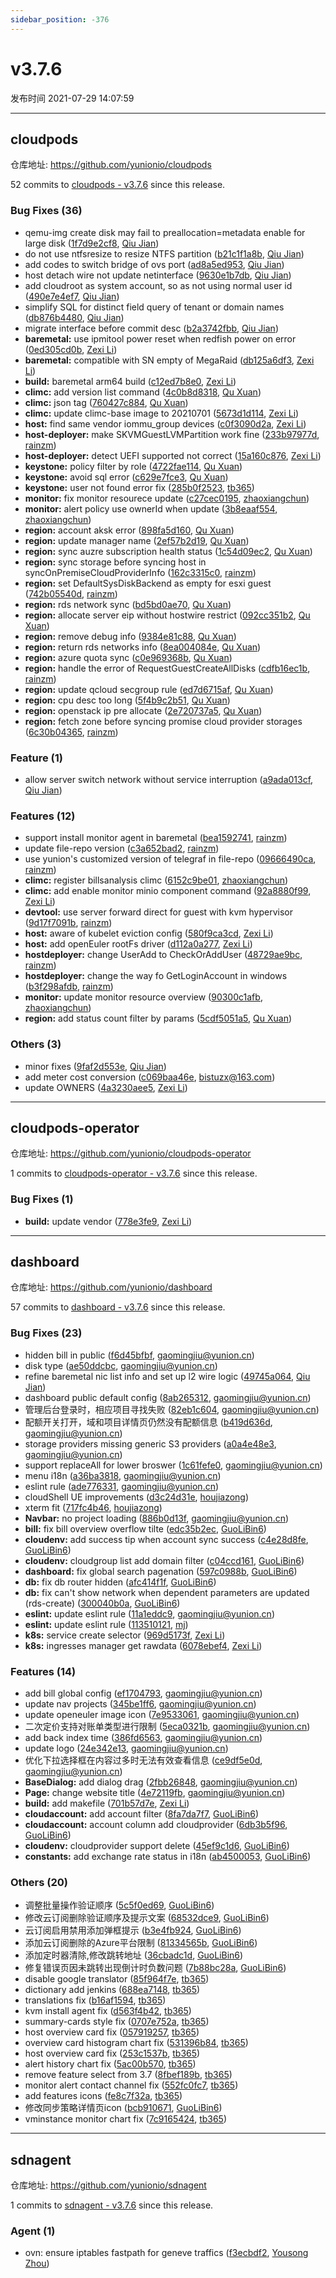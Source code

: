 ```yaml
---
sidebar_position: -376
---
```


# v3.7.6

发布时间 2021-07-29 14:07:59

-----

## cloudpods

仓库地址: https://github.com/yunionio/cloudpods

52 commits to [cloudpods - v3.7.6] since this release.

### Bug Fixes (36)
- qemu-img create disk may fail to preallocation=metadata enable for large disk ([1f7d9e2cf8](https://github.com/yunionio/cloudpods/commit/1f7d9e2cf856be24b76401fd5a64f6e9fb282e05), [Qiu Jian](mailto:qiujian@yunionyun.com))
- do not use ntfsresize to resize NTFS partition ([b21c1f1a8b](https://github.com/yunionio/cloudpods/commit/b21c1f1a8b78f32929e1f9f6305b1db646e8fe74), [Qiu Jian](mailto:qiujian@yunionyun.com))
- add codes to switch bridge of ovs port ([ad8a5ed953](https://github.com/yunionio/cloudpods/commit/ad8a5ed953080eac2839357a7a2c5b2bf960bdd2), [Qiu Jian](mailto:qiujian@yunionyun.com))
- host detach wire not update netinterface ([9630e1b7db](https://github.com/yunionio/cloudpods/commit/9630e1b7db42a26016846cf3d90106217323a4f8), [Qiu Jian](mailto:qiujian@yunionyun.com))
- add cloudroot as system account, so as not using normal user id ([490e7e4ef7](https://github.com/yunionio/cloudpods/commit/490e7e4ef737cdd4ec4260642688cbef879122f1), [Qiu Jian](mailto:qiujian@yunionyun.com))
- simplify SQL for distinct field query of tenant or domain names ([db876b4480](https://github.com/yunionio/cloudpods/commit/db876b44807e485e29fd072a8f3ecd7fca92085f), [Qiu Jian](mailto:qiujian@yunionyun.com))
- migrate interface before commit desc ([b2a3742fbb](https://github.com/yunionio/cloudpods/commit/b2a3742fbbe3b1ba024c9aec4a5682bb468e1a29), [Qiu Jian](mailto:qiujian@yunionyun.com))
- **baremetal:** use ipmitool power reset when redfish power on error ([0ed305cd0b](https://github.com/yunionio/cloudpods/commit/0ed305cd0ba7b0c5ba4b733d7997180a1f7a3779), [Zexi Li](mailto:zexi.li@icloud.com))
- **baremetal:** compatible with SN empty of MegaRaid ([db125a6df3](https://github.com/yunionio/cloudpods/commit/db125a6df3287cde54cc3256ada2b8a2c2de2878), [Zexi Li](mailto:zexi.li@icloud.com))
- **build:** baremetal arm64 build ([c12ed7b8e0](https://github.com/yunionio/cloudpods/commit/c12ed7b8e05f3b414f6a042397ac03b49286faec), [Zexi Li](mailto:zexi.li@icloud.com))
- **climc:** add version list command ([4c0b8d8318](https://github.com/yunionio/cloudpods/commit/4c0b8d83183aec1742b57eef9921c5ba3d61511f), [Qu Xuan](mailto:quxuan@yunionyun.com))
- **climc:** json tag ([760427c884](https://github.com/yunionio/cloudpods/commit/760427c88414d001b9957e2af7b1bca74c30661d), [Qu Xuan](mailto:quxuan@yunionyun.com))
- **climc:** update climc-base image to 20210701 ([5673d1d114](https://github.com/yunionio/cloudpods/commit/5673d1d114b0b3c07eb6027195bef14fa71fa1e3), [Zexi Li](mailto:zexi.li@qq.com))
- **host:** find same vendor iommu_group devices ([c0f3090d2a](https://github.com/yunionio/cloudpods/commit/c0f3090d2af9c642e02094766c3b2a973c8fe653), [Zexi Li](mailto:zexi.li@icloud.com))
- **host-deployer:** make SKVMGuestLVMPartition work fine ([233b97977d](https://github.com/yunionio/cloudpods/commit/233b97977df545a5bdb259d5c89741159569dbd4), [rainzm](mailto:mjoycarry@gmail.com))
- **host-deployer:** detect UEFI supported not correct ([15a160c876](https://github.com/yunionio/cloudpods/commit/15a160c876298153bd80c7c412308b83221de41c), [Zexi Li](mailto:zexi.li@icloud.com))
- **keystone:** policy filter by role ([4722fae114](https://github.com/yunionio/cloudpods/commit/4722fae114348fce31c8a48a86e77394786f2386), [Qu Xuan](mailto:quxuan@yunionyun.com))
- **keystone:** avoid sql error ([c629e7fce3](https://github.com/yunionio/cloudpods/commit/c629e7fce3bad22f7ee47ef5950b520a44311e40), [Qu Xuan](mailto:quxuan@yunionyun.com))
- **keystone:** user not found error fix ([285b0f2523](https://github.com/yunionio/cloudpods/commit/285b0f2523f736f3729b0c5b166bb317418acd72), [tb365](mailto:tangbin@yunion.cn))
- **monitor:** fix monitor resourece update ([c27cec0195](https://github.com/yunionio/cloudpods/commit/c27cec0195043582ae139f17dddb816f6cb6763c), [zhaoxiangchun](mailto:1422928955@qq.com))
- **monitor:** alert policy use ownerId when update ([3b8eaaf554](https://github.com/yunionio/cloudpods/commit/3b8eaaf554292e19655274b97fdc994cf25232f4), [zhaoxiangchun](mailto:1422928955@qq.com))
- **region:** account aksk error ([898fa5d160](https://github.com/yunionio/cloudpods/commit/898fa5d160493a5adaeadd55f32d96952504726d), [Qu Xuan](mailto:quxuan@yunionyun.com))
- **region:** update manager name ([2ef57b2d19](https://github.com/yunionio/cloudpods/commit/2ef57b2d196e5bde1fdef6ab40d5d938cbca23f8), [Qu Xuan](mailto:quxuan@yunionyun.com))
- **region:** sync auzre subscription health status ([1c54d09ec2](https://github.com/yunionio/cloudpods/commit/1c54d09ec23722e21f6b8902c3736bee6aeeafba), [Qu Xuan](mailto:quxuan@yunionyun.com))
- **region:** sync storage before syncing host in syncOnPremiseCloudProviderInfo ([162c3315c0](https://github.com/yunionio/cloudpods/commit/162c3315c0f3520d369614a8eb88018dba6e4232), [rainzm](mailto:mjoycarry@gmail.com))
- **region:** set DefaultSysDiskBackend as empty for esxi guest ([742b05540d](https://github.com/yunionio/cloudpods/commit/742b05540d9236a44c55f57a4f23a2d05c14e547), [rainzm](mailto:mjoycarry@gmail.com))
- **region:** rds network sync ([bd5bd0ae70](https://github.com/yunionio/cloudpods/commit/bd5bd0ae7050b0f9145c04a0d279b583908e1ccd), [Qu Xuan](mailto:quxuan@yunionyun.com))
- **region:** allocate server eip without hostwire restrict ([092cc351b2](https://github.com/yunionio/cloudpods/commit/092cc351b2f0eb3995abc951e932e06cc9d783f7), [Qu Xuan](mailto:quxuan@yunionyun.com))
- **region:** remove debug info ([9384e81c88](https://github.com/yunionio/cloudpods/commit/9384e81c888c24f27e39e98bedd091030d8d40b7), [Qu Xuan](mailto:quxuan@yunionyun.com))
- **region:** return rds networks info ([8ea004084e](https://github.com/yunionio/cloudpods/commit/8ea004084e549fca9414f70dec14ccb8d3885a4a), [Qu Xuan](mailto:quxuan@yunionyun.com))
- **region:** azure quota sync ([c0e969368b](https://github.com/yunionio/cloudpods/commit/c0e969368b966d2f830ec1b3564a35db7adb252c), [Qu Xuan](mailto:quxuan@yunionyun.com))
- **region:** handle the error of RequestGuestCreateAllDisks ([cdfb16ec1b](https://github.com/yunionio/cloudpods/commit/cdfb16ec1bc0066138e97be1b7774ab633000efd), [rainzm](mailto:mjoycarry@gmail.com))
- **region:** update qcloud secgroup rule ([ed7d6715af](https://github.com/yunionio/cloudpods/commit/ed7d6715af86e9e760a8c7781a048074f7f143fa), [Qu Xuan](mailto:quxuan@yunionyun.com))
- **region:** cpu desc too long ([5f4b9c2b51](https://github.com/yunionio/cloudpods/commit/5f4b9c2b515d0a251d26dc886c3086f2cd2670d0), [Qu Xuan](mailto:quxuan@yunionyun.com))
- **region:** openstack ip pre allocate ([2e720737a5](https://github.com/yunionio/cloudpods/commit/2e720737a5a67e94abe84ec7f43d4e6a2c5fabe1), [Qu Xuan](mailto:quxuan@yunionyun.com))
- **region:** fetch zone before syncing promise cloud provider storages ([6c30b04365](https://github.com/yunionio/cloudpods/commit/6c30b0436503334a5e03030dd471bbf07dbf6465), [rainzm](mailto:mjoycarry@gmail.com))

### Feature (1)
- allow server switch network without service interruption ([a9ada013cf](https://github.com/yunionio/cloudpods/commit/a9ada013cfbcf2c0df2f14672104f05eb04625d7), [Qiu Jian](mailto:qiujian@yunionyun.com))

### Features (12)
- support install monitor agent in baremetal ([bea1592741](https://github.com/yunionio/cloudpods/commit/bea1592741067711a2af83cef9940fb5ce2fe533), [rainzm](mailto:mjoycarry@gmail.com))
- update file-repo version ([c3a652bad2](https://github.com/yunionio/cloudpods/commit/c3a652bad23741e9b04a68679aeed9f96363f49f), [rainzm](mailto:mjoycarry@gmail.com))
- use yunion's customized version of telegraf in file-repo ([09666490ca](https://github.com/yunionio/cloudpods/commit/09666490ca06d1d4b13f487f23b8951552557ff6), [rainzm](mailto:mjoycarry@gmail.com))
- **climc:** register billsanalysis climc ([6152c9be01](https://github.com/yunionio/cloudpods/commit/6152c9be01feccc2422da927937fa9729addee59), [zhaoxiangchun](mailto:1422928955@qq.com))
- **climc:** add enable monitor minio component command ([92a8880f99](https://github.com/yunionio/cloudpods/commit/92a8880f99cc6db97ca5d1373933cf129016754a), [Zexi Li](mailto:zexi.li@icloud.com))
- **devtool:** use server forward direct for guest with kvm hypervisor ([9d17f7091b](https://github.com/yunionio/cloudpods/commit/9d17f7091b5ac2e48bc157a9c760425bb92dbe5f), [rainzm](mailto:mjoycarry@gmail.com))
- **host:** aware of kubelet eviction config ([580f9ca3cd](https://github.com/yunionio/cloudpods/commit/580f9ca3cd06332c61cf3520e68f9a0c81187af0), [Zexi Li](mailto:zexi.li@qq.com))
- **host:** add openEuler rootFs driver ([d112a0a277](https://github.com/yunionio/cloudpods/commit/d112a0a277b7bcab68687e2820f28413b4c3371f), [Zexi Li](mailto:zexi.li@icloud.com))
- **hostdeployer:** change UserAdd to CheckOrAddUser ([48729ae9bc](https://github.com/yunionio/cloudpods/commit/48729ae9bc143887118cb6f343a57e2f5ae835c8), [rainzm](mailto:mjoycarry@gmail.com))
- **hostdeployer:** change the way fo GetLoginAccount in windows ([b3f298afdb](https://github.com/yunionio/cloudpods/commit/b3f298afdbd8d25e8b40b5459e5f404394950081), [rainzm](mailto:mjoycarry@gmail.com))
- **monitor:** update monitor resource overview ([90300c1afb](https://github.com/yunionio/cloudpods/commit/90300c1afb27295ac700006fdc8760233d91223e), [zhaoxiangchun](mailto:1422928955@qq.com))
- **region:** add status count filter by params ([5cdf5051a5](https://github.com/yunionio/cloudpods/commit/5cdf5051a567011d6b6978a6b95b686064a9d218), [Qu Xuan](mailto:quxuan@yunionyun.com))

### Others (3)
- minor fixes ([9faf2d553e](https://github.com/yunionio/cloudpods/commit/9faf2d553e8264c5e9f9950e1765dbc021944592), [Qiu Jian](mailto:qiujian@yunionyun.com))
- add meter cost conversion ([c069baa46e](https://github.com/yunionio/cloudpods/commit/c069baa46e3b1bfcda1bb970e313ad76d99b2bc5), [bistuzx@163.com](mailto:bistuzx@163.com))
- update OWNERS ([4a3230aee5](https://github.com/yunionio/cloudpods/commit/4a3230aee5b6c97cea09c215ea55a7e840996477), [Zexi Li](mailto:zexi.li@qq.com))

[cloudpods - v3.7.6]: https://github.com/yunionio/cloudpods/compare/v3.7.5...v3.7.6
-----

## cloudpods-operator

仓库地址: https://github.com/yunionio/cloudpods-operator

1 commits to [cloudpods-operator - v3.7.6] since this release.

### Bug Fixes (1)
- **build:** update vendor ([778e3fe9](https://github.com/yunionio/cloudpods-operator/commit/778e3fe919e384612c6ae7d9da114205b2f7a41a), [Zexi Li](mailto:zexi.li@icloud.com))

[cloudpods-operator - v3.7.6]: https://github.com/yunionio/cloudpods-operator/compare/v3.7.5...v3.7.6
-----

## dashboard

仓库地址: https://github.com/yunionio/dashboard

57 commits to [dashboard - v3.7.6] since this release.

### Bug Fixes (23)
- hidden bill in public ([f6d45bfbf](https://github.com/yunionio/dashboard/commit/f6d45bfbfd85096379b0dc1cc14493eb76df8284), [gaomingjiu@yunion.cn](mailto:gaomingjiu@yunion.cn))
- disk type ([ae50ddcbc](https://github.com/yunionio/dashboard/commit/ae50ddcbcb1941d9200f482cc35812ccc6a62431), [gaomingjiu@yunion.cn](mailto:gaomingjiu@yunion.cn))
- refine baremetal nic list info and set up l2 wire logic ([49745a064](https://github.com/yunionio/dashboard/commit/49745a064ae7e861d0b01204e3fe1cb8b227c866), [Qiu Jian](mailto:qiujian@yunionyun.com))
- dashboard public default config ([8ab265312](https://github.com/yunionio/dashboard/commit/8ab26531204b6938971421ebbc5595505029cf8b), [gaomingjiu@yunion.cn](mailto:gaomingjiu@yunion.cn))
- 管理后台登录时，相应项目寻找失败 ([82eb1c604](https://github.com/yunionio/dashboard/commit/82eb1c60470849cd8ad175308732ba6739cdef63), [gaomingjiu@yunion.cn](mailto:gaomingjiu@yunion.cn))
- 配额开关打开，域和项目详情页仍然没有配额信息 ([b419d636d](https://github.com/yunionio/dashboard/commit/b419d636d50783799be52911e65d3068f3224997), [gaomingjiu@yunion.cn](mailto:gaomingjiu@yunion.cn))
- storage providers missing generic S3 providers ([a0a4e48e3](https://github.com/yunionio/dashboard/commit/a0a4e48e33fa1fd3ec4b56819b3ec2cbcac40722), [gaomingjiu@yunion.cn](mailto:gaomingjiu@yunion.cn))
- support replaceAll for lower broswer ([1c61fefe0](https://github.com/yunionio/dashboard/commit/1c61fefe0fc85f035ba69990d44e2a8d5a0f39a5), [gaomingjiu@yunion.cn](mailto:gaomingjiu@yunion.cn))
- menu i18n ([a36ba3818](https://github.com/yunionio/dashboard/commit/a36ba381832ff823f6eee810be6e471a3d9c68ba), [gaomingjiu@yunion.cn](mailto:gaomingjiu@yunion.cn))
- eslint rule ([ade776331](https://github.com/yunionio/dashboard/commit/ade776331f4988545e54843c079a28fd4c943f74), [gaomingjiu@yunion.cn](mailto:gaomingjiu@yunion.cn))
- cloudShell UE improvements ([d3c24d31e](https://github.com/yunionio/dashboard/commit/d3c24d31e8661fdbf24739390ad8d3c8ff47222e), [houjiazong](mailto:houjiazong@gmail.com))
- xterm fit ([717fc4b46](https://github.com/yunionio/dashboard/commit/717fc4b4693c8cec8a15621d2d3d600492ab90d0), [houjiazong](mailto:houjiazong@gmail.com))
- **Navbar:** no project loading ([886b0d13f](https://github.com/yunionio/dashboard/commit/886b0d13fb37c58c7356dbdb4e145e26385a32de), [gaomingjiu@yunion.cn](mailto:gaomingjiu@yunion.cn))
- **bill:** fix bill overview overflow tilte ([edc35b2ec](https://github.com/yunionio/dashboard/commit/edc35b2ecc7a6fcea280902a683e2ec3f966d2fb), [GuoLiBin6](mailto:782518577@qq.com))
- **cloudenv:** add success tip when account sync success ([c4e28d8fe](https://github.com/yunionio/dashboard/commit/c4e28d8fe7c291cd7c45a73b0e9dba457385d569), [GuoLiBin6](mailto:782518577@qq.com))
- **cloudenv:** cloudgroup list add domain filter ([c04ccd161](https://github.com/yunionio/dashboard/commit/c04ccd161cd8b0211058c3c63c93fea1a72d0c9d), [GuoLiBin6](mailto:782518577@qq.com))
- **dashboard:** fix global search pagenation ([597c0988b](https://github.com/yunionio/dashboard/commit/597c0988b1cb9348cc6b374ef07548dc95f0b878), [GuoLiBin6](mailto:782518577@qq.com))
- **db:** fix db router hidden ([afc414f1f](https://github.com/yunionio/dashboard/commit/afc414f1fe859384c856dc4ddcc16cf1160fc44b), [GuoLiBin6](mailto:782518577@qq.com))
- **db:** fix can't show network when dependent parameters are updated (rds-create) ([300040b0a](https://github.com/yunionio/dashboard/commit/300040b0abca3af29718726da9cdf437a798e13f), [GuoLiBin6](mailto:782518577@qq.com))
- **eslint:** update eslint rule ([11a1eddc9](https://github.com/yunionio/dashboard/commit/11a1eddc9aa6d7bf8aa4f0f80cc67d35cdabb9b8), [gaomingjiu@yunion.cn](mailto:gaomingjiu@yunion.cn))
- **eslint:** update eslint rule ([113510121](https://github.com/yunionio/dashboard/commit/11351012163a91a23e66061b5c98b285d8a8bc24), [mj](mailto:gaomingjiu@yunion.cn))
- **k8s:** service create selector ([969d5173f](https://github.com/yunionio/dashboard/commit/969d5173fe5f6d460b1ce2d525cf758cb25d8a8e), [Zexi Li](mailto:zexi.li@icloud.com))
- **k8s:** ingresses manager get rawdata ([6078ebef4](https://github.com/yunionio/dashboard/commit/6078ebef4f1a461769ccfc556c76bd74b034d957), [Zexi Li](mailto:zexi.li@qq.com))

### Features (14)
- add bill global config ([ef1704793](https://github.com/yunionio/dashboard/commit/ef1704793fd40abfd37e8da791d16ed73a4dea67), [gaomingjiu@yunion.cn](mailto:gaomingjiu@yunion.cn))
- update nav projects ([345be1ff6](https://github.com/yunionio/dashboard/commit/345be1ff67a140541726f862dd9d1a1644c22f60), [gaomingjiu@yunion.cn](mailto:gaomingjiu@yunion.cn))
- update openeuler image icon ([7e9533061](https://github.com/yunionio/dashboard/commit/7e953306140e8d25d61bb9b98ff9b0b9de977a33), [gaomingjiu@yunion.cn](mailto:gaomingjiu@yunion.cn))
- 二次定价支持对账单类型进行限制 ([5eca0321b](https://github.com/yunionio/dashboard/commit/5eca0321bb97a9401cd2c86f4470ed43fb23f7d7), [gaomingjiu@yunion.cn](mailto:gaomingjiu@yunion.cn))
- add back index time ([386fd6563](https://github.com/yunionio/dashboard/commit/386fd656385c19b7eabb96f1dd56369599bb5ae5), [gaomingjiu@yunion.cn](mailto:gaomingjiu@yunion.cn))
- update logo ([24e342e13](https://github.com/yunionio/dashboard/commit/24e342e1302742b4e2ca400f36735778393de9fb), [gaomingjiu@yunion.cn](mailto:gaomingjiu@yunion.cn))
- 优化下拉选择框在内容过多时无法有效查看信息 ([ce9df5e0d](https://github.com/yunionio/dashboard/commit/ce9df5e0d08bf9b0fee273acae01dc17b83dc383), [gaomingjiu@yunion.cn](mailto:gaomingjiu@yunion.cn))
- **BaseDialog:** add dialog drag ([2fbb26848](https://github.com/yunionio/dashboard/commit/2fbb26848a6f8cb7dfdf83e5421774e702c282af), [gaomingjiu@yunion.cn](mailto:gaomingjiu@yunion.cn))
- **Page:** change website title ([4e72119fb](https://github.com/yunionio/dashboard/commit/4e72119fb5f65a2c3824dd9f766a41054ca5ae34), [gaomingjiu@yunion.cn](mailto:gaomingjiu@yunion.cn))
- **build:** add makefile ([701b57d7e](https://github.com/yunionio/dashboard/commit/701b57d7ea9475198498d04fed4e5d5f8ff35ef6), [Zexi Li](mailto:zexi.li@qq.com))
- **cloudaccount:** add account filter ([8fa7da7f7](https://github.com/yunionio/dashboard/commit/8fa7da7f70c8d72a07eea3357cc6b68c19293890), [GuoLiBin6](mailto:782518577@qq.com))
- **cloudaccount:** account column add cloudprovider ([6db3b5f96](https://github.com/yunionio/dashboard/commit/6db3b5f96daa8201fe6c561cc895429dd116a7ff), [GuoLiBin6](mailto:782518577@qq.com))
- **cloudenv:** cloudprovider support delete ([45ef9c1d6](https://github.com/yunionio/dashboard/commit/45ef9c1d61ba44dbfc551262cc9a5464a11b419c), [GuoLiBin6](mailto:782518577@qq.com))
- **constants:** add exchange rate status in i18n ([ab4500053](https://github.com/yunionio/dashboard/commit/ab45000536fed4fb32b42f539bbb0c01a80c05e7), [GuoLiBin6](mailto:782518577@qq.com))

### Others (20)
- 调整批量操作验证顺序 ([5c5f0ed69](https://github.com/yunionio/dashboard/commit/5c5f0ed695e789871094d8cc0baffd903734bc32), [GuoLiBin6](mailto:782518577@qq.com))
- 修改云订阅删除验证顺序及提示文案 ([68532dce9](https://github.com/yunionio/dashboard/commit/68532dce9b28b146a2fa6b704af533d5aa6174dd), [GuoLiBin6](mailto:782518577@qq.com))
- 云订阅启用禁用添加弹框提示 ([b3e4fb924](https://github.com/yunionio/dashboard/commit/b3e4fb924e4382083eb3752385314b4c8333b157), [GuoLiBin6](mailto:782518577@qq.com))
- 添加云订阅删除的Azure平台限制 ([81334565b](https://github.com/yunionio/dashboard/commit/81334565b947858e6a01cca46027fb7343e72392), [GuoLiBin6](mailto:782518577@qq.com))
- 添加定时器清除,修改跳转地址 ([36cbadc1d](https://github.com/yunionio/dashboard/commit/36cbadc1d958c5ea559a2a41b6298c1e777b64ac), [GuoLiBin6](mailto:782518577@qq.com))
- 修复错误页因未跳转出现倒计时负数问题 ([7b88bc28a](https://github.com/yunionio/dashboard/commit/7b88bc28ade3e7dd5b63db73bd4e20a3d8753064), [GuoLiBin6](mailto:782518577@qq.com))
- disable google translator ([85f964f7e](https://github.com/yunionio/dashboard/commit/85f964f7efb2b70d7067dd29dc4dcf1e2653d8d5), [tb365](mailto:tangbin@yunion.cn))
- dictionary add jenkins ([688ea7148](https://github.com/yunionio/dashboard/commit/688ea7148dcc12492ccc88602567de1e7f615a6c), [tb365](mailto:tangbin@yunion.cn))
- translations fix ([b16af1594](https://github.com/yunionio/dashboard/commit/b16af159413e8870a16d94020c10ff3bd4996ced), [tb365](mailto:tangbin@yunion.cn))
- kvm install agent fix ([d563f4b42](https://github.com/yunionio/dashboard/commit/d563f4b4291ce600a36d167b15b9de8ec0b58c90), [tb365](mailto:tangbin@yunion.cn))
- summary-cards style fix ([0707e752a](https://github.com/yunionio/dashboard/commit/0707e752a92d40ba189e573e7639d8ee23904df2), [tb365](mailto:tangbin@yunion.cn))
- host overview card fix ([057919257](https://github.com/yunionio/dashboard/commit/057919257aafa207b20e963ee977ed2a6cf98c92), [tb365](mailto:tangbin@yunion.cn))
- overview card histogram chart fix ([531396b84](https://github.com/yunionio/dashboard/commit/531396b84a99a511c9f552a8aaba16bb2445656e), [tb365](mailto:tangbin@yunion.cn))
- host overview card fix ([253c1537b](https://github.com/yunionio/dashboard/commit/253c1537bf48ff035c29abb6b1b87a549881a051), [tb365](mailto:tangbin@yunion.cn))
- alert history chart fix ([5ac00b570](https://github.com/yunionio/dashboard/commit/5ac00b5701171f80167e85ef697ebfdc8b1984ce), [tb365](mailto:tangbin@yunion.cn))
- remove feature select from 3.7 ([8fbef189b](https://github.com/yunionio/dashboard/commit/8fbef189b0de9aad0da864794cc29b82f1e408ed), [tb365](mailto:tangbin@yunion.cn))
- monitor alert contact channel fix ([552fc0fc7](https://github.com/yunionio/dashboard/commit/552fc0fc7d5b4cf8902e881d5adacaeb250b603f), [tb365](mailto:tangbin@yunion.cn))
- add features icons ([fe8c7f32a](https://github.com/yunionio/dashboard/commit/fe8c7f32aba9811016423d9672acea39eca8682e), [tb365](mailto:tangbin@yunion.cn))
- 修改同步策略详情页icon ([bcb910671](https://github.com/yunionio/dashboard/commit/bcb91067116b2527c6692d2f78e39158bc556e50), [GuoLiBin6](mailto:782518577@qq.com))
- vminstance monitor chart fix ([7c9165424](https://github.com/yunionio/dashboard/commit/7c916542471ef62779bab2a9c2d040c94ea20ec6), [tb365](mailto:tangbin@yunion.cn))

[dashboard - v3.7.6]: https://github.com/yunionio/dashboard/compare/v3.7.5...v3.7.6
-----

## sdnagent

仓库地址: https://github.com/yunionio/sdnagent

1 commits to [sdnagent - v3.7.6] since this release.

### Agent (1)
- ovn: ensure iptables fastpath for geneve traffics ([f3ecbdf2](https://github.com/yunionio/sdnagen/commit/f3ecbdf28921798eb47e67b5100da08b330dcb6f), [Yousong Zhou](mailto:zhouyousong@yunionyun.com))

[sdnagent - v3.7.6]: https://github.com/yunionio/sdnagent/compare/v3.7.5...v3.7.6
